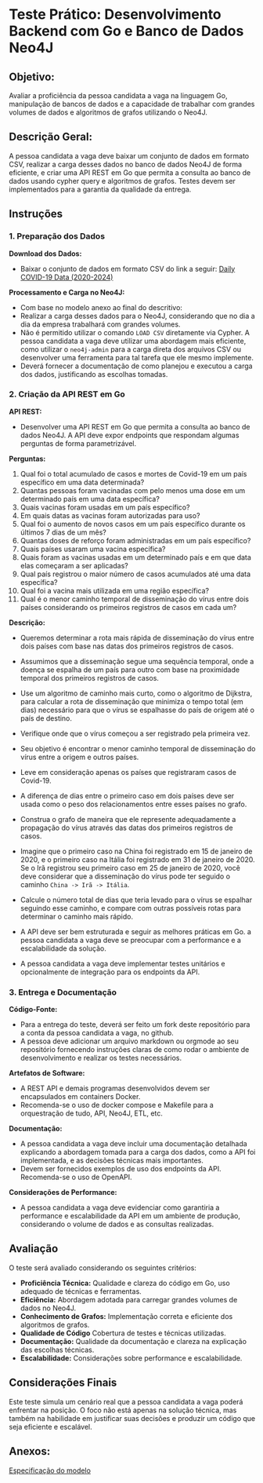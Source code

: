 # Teste Prático: Desenvolvimento Backend com Go e Banco de Dados Neo4J

## Objetivo:
Avaliar a proficiência da pessoa candidata a vaga na linguagem Go, manipulação de bancos de dados e a capacidade de trabalhar com grandes volumes de dados e algoritmos de grafos utilizando o Neo4J.

## Descrição Geral:
A pessoa candidata a vaga deve baixar um conjunto de dados em formato CSV, realizar a carga desses dados no banco de dados Neo4J de forma eficiente, e criar uma API REST em Go que permita a consulta ao banco de dados usando cypher query e algoritmos de grafos.
Testes devem ser implementados para a garantia da qualidade da entrega.

## Instruções

### 1. Preparação dos Dados

**Download dos Dados:**
- Baixar o conjunto de dados em formato CSV do link a seguir: [Daily COVID-19 Data (2020-2024)](https://www.kaggle.com/datasets/abdoomoh/daily-covid-19-data-2020-2024?resource=download)

**Processamento e Carga no Neo4J:**
- Com base no modelo anexo ao final do descritivo:
- Realizar a carga desses dados para o Neo4J, considerando que no dia a dia da empresa trabalhará com grandes volumes.
- Não é permitido utilizar o comando `LOAD CSV` diretamente via Cypher. A pessoa candidata a vaga deve utilizar uma abordagem mais eficiente, como utilizar o `neo4j-admin` para a carga direta dos arquivos CSV ou desenvolver uma ferramenta para tal tarefa que ele mesmo implemente.
- Deverá fornecer a documentação de como planejou e executou a carga dos dados, justificando as escolhas tomadas.

### 2. Criação da API REST em Go

**API REST:**
- Desenvolver uma API REST em Go que permita a consulta ao banco de dados Neo4J. A API deve expor endpoints que respondam algumas perguntas de forma parametrizável.

**Perguntas:**
1. Qual foi o total acumulado de casos e mortes de Covid-19 em um país específico em uma data determinada?
2. Quantas pessoas foram vacinadas com pelo menos uma dose em um determinado país em uma data específica?
3. Quais vacinas foram usadas em um país específico?
4. Em quais datas as vacinas foram autorizadas para uso?
5. Qual foi o aumento de novos casos em um país específico durante os últimos 7 dias de um mês?
6. Quantas doses de reforço foram administradas em um país específico?
7. Quais países usaram uma vacina específica?
8. Quais foram as vacinas usadas em um determinado país e em que data elas começaram a ser aplicadas?
9. Qual país registrou o maior número de casos acumulados até uma data específica?
10. Qual foi a vacina mais utilizada em uma região específica?
11. Qual é o menor caminho temporal de disseminação do vírus entre dois países considerando os primeiros registros de casos em cada um?

**Descrição:**
- Queremos determinar a rota mais rápida de disseminação do vírus entre dois países com base nas datas dos primeiros registros de casos. 
- Assumimos que a disseminação segue uma sequência temporal, onde a doença se espalha de um país para outro com base na proximidade temporal dos primeiros registros de casos.
- Use um algoritmo de caminho mais curto, como o algoritmo de Dijkstra, para calcular a rota de disseminação que minimiza o tempo total (em dias) necessário para que o vírus se espalhasse do país de origem até o país de destino.
- Verifique onde que o vírus começou a ser registrado pela primeira vez.
- Seu objetivo é encontrar o menor caminho temporal de disseminação do vírus entre a origem e outros países.
- Leve em consideração apenas os países que registraram casos de Covid-19.
- A diferença de dias entre o primeiro caso em dois países deve ser usada como o peso dos relacionamentos entre esses países no grafo.
- Construa o grafo de maneira que ele represente adequadamente a propagação do vírus através das datas dos primeiros registros de casos.
- Imagine que o primeiro caso na China foi registrado em 15 de janeiro de 2020, e o primeiro caso na Itália foi registrado em 31 de janeiro de 2020. Se o Irã registrou seu primeiro caso em 25 de janeiro de 2020, você deve considerar que a disseminação do vírus pode ter seguido o caminho `China -> Irã -> Itália`.
- Calcule o número total de dias que teria levado para o vírus se espalhar seguindo esse caminho, e compare com outras possíveis rotas para determinar o caminho mais rápido.

- A API deve ser bem estruturada e seguir as melhores práticas em Go. a pessoa candidata a vaga deve se preocupar com a performance e a escalabilidade da solução.
- A pessoa candidata a vaga deve implementar testes unitários e opcionalmente de integração para os endpoints da API.

### 3. Entrega e Documentação

**Código-Fonte:**
- Para a entrega do teste, deverá ser feito um fork deste repositório para a conta da pessoa candidata a vaga, no github. 
- A pessoa deve adicionar um arquivo markdown ou orgmode ao seu repositório fornecendo instruções claras de como rodar o ambiente de desenvolvimento e realizar os testes necessários.

**Artefatos de Software:**
- A REST API e demais programas desenvolvidos devem ser encapsulados em containers Docker. 
- Recomenda-se o uso de docker compose e Makefile para a orquestração de tudo, API, Neo4J, ETL, etc.

**Documentação:**
- A pessoa candidata a vaga deve incluir uma documentação detalhada explicando a abordagem tomada para a carga dos dados, como a API foi implementada, e as decisões técnicas mais importantes. 
- Devem ser fornecidos exemplos de uso dos endpoints da API. Recomenda-se o uso de OpenAPI.

**Considerações de Performance:**
- A pessoa candidata a vaga deve evidenciar como garantiria a performance e escalabilidade da API em um ambiente de produção, considerando o volume de dados e as consultas realizadas.

## Avaliação
O teste será avaliado considerando os seguintes critérios:

- **Proficiência Técnica:** Qualidade e clareza do código em Go, uso adequado de técnicas e ferramentas.
- **Eficiência:** Abordagem adotada para carregar grandes volumes de dados no Neo4J.
- **Conhecimento de Grafos:** Implementação correta e eficiente dos algoritmos de grafos.
- **Qualidade de Código** Cobertura de testes e técnicas utilizadas.
- **Documentação:** Qualidade da documentação e clareza na explicação das escolhas técnicas.
- **Escalabilidade:** Considerações sobre performance e escalabilidade.

## Considerações Finais
Este teste simula um cenário real que a pessoa candidata a vaga poderá enfrentar na posição. O foco não está apenas na solução técnica, mas também na habilidade em justificar suas decisões e produzir um código que seja eficiente e escalável.

## Anexos: 
[Especificação do modelo](./spec/README.md)

